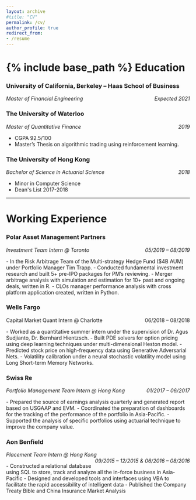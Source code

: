 ```yaml
---
layout: archive
#title: "CV"
permalink: /cv/
author_profile: true
redirect_from:
- /resume
---
```

{% include base_path %}
Education
======
###  University of California, Berkeley – Haas School of Business
<p style="text-align:left; font-style: italic">
    Master of Financial Engineering
    <span style="float:right;">
        Expected 2021
    </span>
</p>

### The University of Waterloo  
<p style="text-align:left; font-style: italic">
    Master of Quantitative Finance
    <span style="float:right;">
        2019
    </span>
</p>

- CGPA 92.5/100
- Master’s Thesis on algorithmic trading using reinforcement learning.

### The University of Hong Kong  
<p style="text-align:left; font-style: italic">
    Bachelor of Science in Actuarial Science
    <span style="float:right;">
        2018
    </span>
</p>

- Minor in Computer Science
- Dean's List 2017-2018
---
Working Experience
======
### Polar Asset Management Partners
<p style="text-align:left; font-style: italic">
    Investment Team Intern @ Toronto
    <span style="float:right;">
        05/2019 – 08/2019
    </span>
</p>
- In the Risk Arbitrage Team of the Multi-strategy Hedge Fund ($4B AUM) under Portfolio Manager Tim Trapp.
- Conducted fundamental investment research and built 5+ pre-IPO packages for PM’s reviewing.
- Merger arbitrage analysis with simulation and estimation for 10+ past and ongoing deals, written in R.
- CLOs manager performance analysis with cross platform application created, written in Python.

### Wells Fargo
<p style="text-align:left;">
    Capital Market Quant Intern @ Charlotte
    <span style="float:right;">
        06/2018 – 08/2018
    </span>
</p>
- Worked as a quantitative summer intern under the supervision of Dr. Agus Sudjianto, Dr. Bernhard Hientzsch.
- Built PDE solvers for option pricing using deep learning techniques under multi-dimensional Heston model.
- Predicted stock price on high-frequency data using Generative Adversarial Nets.
- Volatility calibration under a neural stochastic volatility model using Long Short-term Memory Networks.

### Swiss Re
<p style="text-align:left; font-style: italic">
    Portfolio Management Team Intern @ Hong Kong
    <span style="float:right;">
        01/2017 – 06/2017
    </span>
</p>
- Prepared the source of earnings analysis quarterly and generated report based on USGAAP and EVM.
- Coordinated the preparation of dashboards for the tracking of the performance of the portfolio in Asia-Pacific.
- Supported the analysis of specific portfolios using actuarial technique to improve the company value.


### Aon Benfield
<p style="text-align:left; font-style: italic">
    Placement Team Intern @ Hong Kong
    <span style="float:right;">
        09/2015 – 12/2015 & 06/2016 – 08/2016
    </span>
</p>
- Constructed a relational database using SQL to store, track and analyze all the in-force business in Asia-Pacific
- Designed and developed tools and interfaces using VBA to facilitate the rapid accessibility of intelligent data
-	Published the Company Treaty Bible and China Insurance Market Analysis
